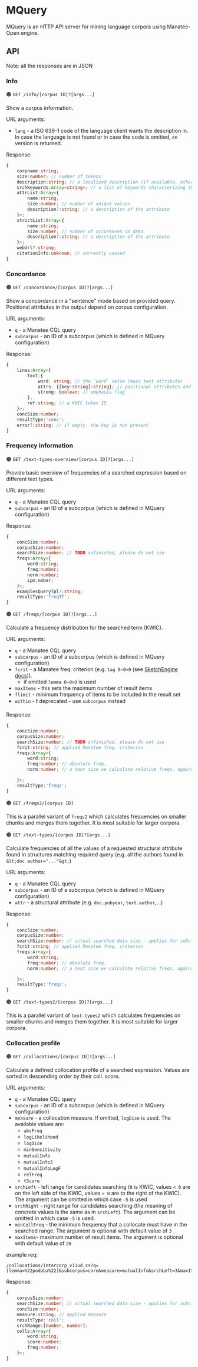 # MQuery

MQuery is an HTTP API server for mining language corpora using Manatee-Open engine.

## API

Note: all the responses are in JSON

### Info

:orange_circle: `GET /info/[corpus ID]?[args...]`

Show a corpus information.

URL arguments:

* `lang` - a  ISO 639-1 code of the language client wants the description in. In case the language is not found or in case the code is omitted, `en` version is returned.

Response:

```ts
{
    corpname:string;
    size:number; // number of tokens
    description:string; // a localized description (if available, otherwise the `en` version)
    srchKeywords:Array<string>; // a list of keywords characterizing the corpus
    attrList:Array<{
        name:string;
        size:number; // number of unique values
        description?:string; // a description of the attribute
    }>;
    structList:Array<{
        name:string;
        size:number; // number of occurences in data
        description?:string; // a description of the attribute
    }>;
    webUrl?:string;
    citationInfo:unknown; // currently unused
}
```

### Concordance

:orange_circle: `GET /concordance/[corpus ID]?[args...]`

Show a concordance in a "sentence" mode based on provided query. Positional attributes
in the output depend on corpus configuration.

URL arguments:

* `q` - a Manatee CQL query
* `subcorpus` - an ID of a subcorpus (which is defined in MQuery configuration)

Response:

```ts
{
    lines:Array<{
        text:{
            word: string; // the `word` value (main text attribute)
            attrs: {[key:string]:string}; // positional attributes and their respective values
            strong: boolean; // emphasis flag
        },
        ref:string; // a KWIC token ID
    }>;
    concSize:number;
    resultType:'conc';
    error?:string; // if empty, the key is not present
}
```

### Frequency information

:orange_circle: `GET /text-types-overview/[corpus ID]?[args...]`

Provide basic overview of frequencies of a searched expression based on different text types.

URL arguments:

* `q` - a Manatee CQL query
* `subcorpus` - an ID of a subcorpus (which is defined in MQuery configuration)

Response:

```ts
{
    concSize:number;
    corpusSize:number;
    searchSize:number; // TODO unfinished, please do not use
    freqs:Array<{
        word:string;
        freq:number;
        norm:number;
        ipm:nmber;
    }>;
    examplesQueryTpl?:string;
    resultType:'freqTT';
}

```

:orange_circle: `GET /freqs/[corpus ID]?[args...]`

Calculate a frequency distribution for the searched term (KWIC).

URL arguments:

* `q` - a Manatee CQL query
* `subcorpus` - an ID of a subcorpus (which is defined in MQuery configuration)
* `fcrit` - a Manatee freq. criterion (e.g. `tag 0~0>0` (see [SketchEngine docs](https://www.sketchengine.eu/documentation/methods-documentation/#freqs))).
  * if omitted `lemma 0~0>0` is used
* `maxItems` - this sets the maximum number of result items
* `flimit` - minimum frequency of items to be included in the result set
* `within` - :exclamation: deprecated - use `subcorpus` instead

Response:

```ts
{
    concSize:number;
    corpusSize:number;
    searchSize:number; // TODO unfinished, please do not use
    fcrit:string; // applied Manatee freq. criterion
    freqs:Array<{
        word:string;
        freq:number; // absolute freq.
        norm:number; // a text size we calculate relative freqs. against (typically, a corpus size)

    }>;
    resultType:'freqs';
}
```


:orange_circle: `GET /freqs2/[corpus ID]`

This is a parallel variant of `freqs2` which calculates frequencies on smaller chunks and merges
them together. It is most suitable for larger corpora.


:orange_circle: `GET /text-types/[corpus ID]?[args...]`

Calculate frequencies of all the values of a requested structural attribute found in structures
matching required query (e.g. all the authors found in `&lt;doc author="..."&gt;`)

URL arguments:

* `q` - a Manatee CQL query
* `subcorpus` - an ID of a subcorpus (which is defined in MQuery configuration)
* `attr` - a structural attribute (e.g. `doc.pubyear`, `text.author`,...)


Response:

```ts
{
    concSize:number;
    corpusSize:number;
    searchSize:number; // actual searched data size - applies for subc., TODO unfinished, please do not use
    fcrit:string; // applied Manatee freq. criterion
    freqs:Array<{
        word:string;
        freq:number; // absolute freq.
        norm:number; // a text size we calculate relative freqs. against (typically, a corpus size)

    }>;
    resultType:'freqs';
}
```


:orange_circle: `GET /text-types2/[corpus ID]?[args...]`

This is a parallel variant of `text-types2` which calculates frequencies on smaller chunks and merges
them together. It is most suitable for larger corpora.


### Collocation profile

:orange_circle: `GET /collocations/[corpus ID]?[args...]`


Calculate a defined collocation profile of a searched expression. Values are sorted in descending order
by their coll. score.

URL arguments:

* `q` - a Manatee CQL query
* `subcorpus` - an ID of a subcorpus (which is defined in MQuery configuration)
* `measure`  - a collocation measure. If omitted, `logDice` is used. The available values are:
  * `absFreq`
  * `logLikelihood`
  * `logDice`
  * `minSensitivity`
  * `mutualInfo`
  * `mutualInfo3`
  * `mutualInfoLogF`
  * `relFreq`
  * `tScore`
* `srchLeft` - left range for candidates searching (`0` is KWIC, values `< 0` are on the left side of the KWIC, values `> 0` are to the right of the KWIC). The argument can be omitted in which case `-5` is used
* `srchRight` - right range for candidates searching (the meaning of concrete values is the same as in `srchLeft`). The argument can be omitted in which case `-5` is used.
* `minCollFreq` - the minimum frequency that a collocate must have in the searched range. The argument is optional with default value of `3`
* `maxItems`- maximum number of result items. The argument is optional with default value of `20`

example req:

```
/collocations/intercorp_v13ud_cs?q=[lemma=%22podoba%22]&subcorpus=core&measure=mutualInfo&srchLeft=3&maxItems=5
```

Response:

```ts
{
    corpusSize:number;
    searchSize:number; // actual searched data size - applies for subc., TODO unfinished, please do not use
    concSize:number;
    measure:string; // applied measure
    resultType:'coll';
    srchRange:[number, number];
    colls:Array<{
        word:string;
        score:number;
        freq:number;
    }>;
}
```
